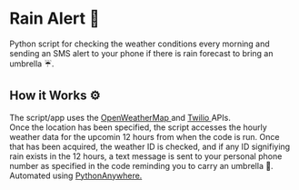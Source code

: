 # Rain Alert 🚨 
Python script for checking the weather conditions every morning and sending an SMS alert to your phone if there is rain forecast to bring an umbrella ☔️.
## How it Works ⚙️ 
The script/app uses the <a href="https://openweathermap.org/api"> OpenWeatherMap </a> and <a href="https://www.twilio.com"> Twilio </a> APIs. <br>
Once the location has been specified, the script accesses the hourly weather data for the upcomin 12 hours from when the code is run. Once that has been acquired, 
the weather ID is checked, and if any ID signifiying rain exists in the 12 hours, a text message is sent to your personal phone number as specified in the code
reminding you to carry an umbrella 🌂.
<br> Automated using <a href="https://www.pythonanywhere.com"> PythonAnywhere. </a>
